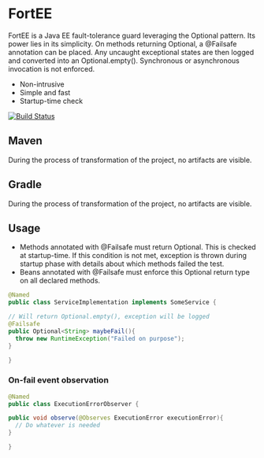 # FortEE
FortEE is a Java EE fault-tolerance guard leveraging the Optional pattern. Its power lies in its simplicity. On methods returning Optional<T>, a @Failsafe annotation can be placed. Any uncaught exceptional states are then logged and converted into an Optional.empty(). Synchronous or asynchronous invocation is not enforced.

- Non-intrusive
- Simple and fast
- Startup-time check

[![Build Status](https://travis-ci.org/Pscheidl/BenGuard.svg?branch=master)](https://travis-ci.org/Pscheidl/FortEE)

## Maven
During the process of transformation of the project, no artifacts are visible.
## Gradle
During the process of transformation of the project, no artifacts are visible.

## Usage

- Methods annotated with @Failsafe must return Optional<T>. This is checked at startup-time. If this condition is not met, exception is thrown during startup phase with details about which methods failed the test.
- Beans annotated with @Failsafe must enforce this Optional<T> return type on all declared methods.

```java
@Named
public class ServiceImplementation implements SomeService {

// Will return Optional.empty(), exception will be logged
@Failsafe
public Optional<String> maybeFail(){
  throw new RuntimeException("Failed on purpose");
}

}
```
### On-fail event observation
```java
@Named
public class ExecutionErrorObserver {

public void observe(@Observes ExecutionError executionError){
  // Do whatever is needed
}

}
```
